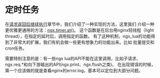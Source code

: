 # 定时任务
在[请求返回后继续执行](/ngx_lua//ngx_lua/timer.md)章节中，我们介绍了一种实现的方法，这里我们
介绍一种更优雅更通用的方法：[ngx.timer.at()](http://wiki.nginx.org/HttpLuaModule#ngx.timer.at)。
这个函数是在后台用nginx轻线程（light thread），在指定的延时后，调用指定的函数。
有了这种机制，ngx_lua的功能得到了非常大的扩展，我们有机会做一些更有想象力的功能出来。比如
批量提交和cron任务。

需要特别注意的是：有一些ngx lua的API不能在这里调用，比如子请求、ngx.req.\*和向下游输出的API(ngx.print、ngx.flush之类)。
在出现错误的时候，第一个应该做的就是查看nginx的error.log，基本可以定位到大部分问题。
